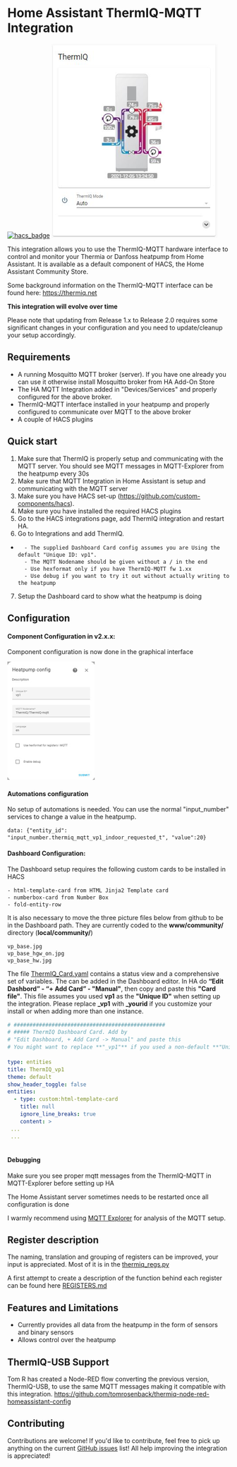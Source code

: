 # Home Assistant ThermIQ-MQTT Integration
[![hacs_badge](https://img.shields.io/badge/HACS-Default-orange.svg)](https://github.com/custom-components/hacs)
![Screenshot](docs/Lovelace1.jpg)

This integration allows you to use the ThermIQ-MQTT hardware interface to control and monitor your Thermia or Danfoss heatpump from Home Assistant. It is available as a default component of HACS, the Home Assistant Community Store.

Some background information on the ThermIQ-MQTT interface can be found here:
https://thermiq.net

**This integration will evolve over time**

Please note that updating from Release 1.x to Release 2.0 requires some significant changes in your configuration and you need to update/cleanup your setup accordingly.


## Requirements

- A running Mosquitto MQTT broker (server). If you have one already you can use it otherwise install Mosquitto broker from HA Add-On Store
- The HA MQTT Integration added in "Devices/Services" and properly configured for the above broker.
- ThermIQ-MQTT interface installed in your heatpump and properly configured to communicate over MQTT to the above broker
- A couple of HACS plugins

## Quick start
1. Make sure that ThermIQ is properly setup and communicating with the MQTT server. You should see MQTT messages in MQTT-Explorer from the heatpump every 30s
2. Make sure that MQTT Integration in Home Assistant is setup and communicating with the MQTT server
3. Make sure you have HACS set-up (https://github.com/custom-components/hacs).
4. Make sure you have installed the required HACS plugins
5. Go to the HACS integrations page, add ThermIQ integration and restart HA.
6. Go to Integrations and add ThermIQ.
-
        - The supplied Dashboard Card config assumes you are Using the default "Unique ID: vp1".
        - The MQTT Nodename should be given without a / in the end
        - Use hexformat only if you have ThermIQ-MQTT fw 1.xx
        - Use debug if you want to try it out without actually writing to the heatpump
7. Setup the Dashboard card to show what the heatpump is doing

## Configuration
#### Component Configuration in v2.x.x:
Component configuration is now done in the graphical interface

![configuration](docs/config_small.jpg)</br>

#### Automations configuration
No setup of automations is needed. You can use the normal "input_number" services to change a value in the heatpump.

```service: input_number.set_value
data: {"entity_id": "input_number.thermiq_mqtt_vp1_indoor_requested_t", "value":20}
```

#### Dashboard Configuration:
The Dashboard setup requires the following custom cards to be installed in HACS
```
- html-template-card from HTML Jinja2 Template card
- numberbox-card from Number Box
- fold-entity-row
```
 It is also necessary to move the three picture files below from github to be in the Dashboard path. They are currently coded to the **www/community/** directory (**local/community/**)
 ```
 vp_base.jpg
 vp_base_hgw_on.jpg
 vp_base_hw.jpg
 ```

The file [ThermIQ_Card.yaml](https://github.com/ThermIQ/thermiq_mqtt-ha/blob/master/ThermIQ_Card.yaml) contains a status view and a comprehensive set of variables. The can be added in the Dashboard editor. In HA do **“Edit Dashbord” - “+ Add Card” - "Manual"**, then copy and paste this **"Card file"**. This file assumes you used **vp1** as the **"Unique ID"** when setting up the integration. Please replace **_vp1** with **_yourid** if you customize your install or when adding more than one instance.

```yaml
# ################################################
# ##### ThermIQ Dashboard Card. Add by 
# "Edit Dashboard, + Add Card -> Manual" and paste this
# You might want to replace **"_vp1"** if you used a non-default **"Unique ID"** 

type: entities
title: ThermIQ_vp1
theme: default
show_header_toggle: false
entities:
  - type: custom:html-template-card
    title: null
    ignore_line_breaks: true
    content: >
 ...
 ...
 
```


#### Debugging
Make sure you see proper mqtt messages from the ThermIQ-MQTT in MQTT-Explorer before setting up HA

The Home Assistant server sometimes needs to be restarted once all configuration is done

I warmly recommend using [MQTT Explorer](https://mqtt-explorer.com/) for analysis of the MQTT setup.

## Register description
The naming, translation and grouping of registers can be improved, your input is appreciated. Most of it is in the [thermiq_regs.py](https://github.com/ThermIQ/thermiq_mqtt-ha/blob/master/custom_components/thermiq_mqtt/heatpump/thermiq_regs.py)  

A first attempt to create a description of the function behind each register can be found here
[REGISTERS.md](https://github.com/ThermIQ/thermiq_mqtt-ha/blob/master/REGISTERS.md)


## Features and Limitations
- Currently provides all data from the heatpump in the form of sensors and binary sensors
- Allows control over the heatpump 


## ThermIQ-USB Support
Tom R has created a Node-RED flow converting the previous version, ThermIQ-USB, to use the same MQTT messages making it compatible with this integration.
https://github.com/tomrosenback/thermiq-node-red-homeassistant-config

## Contributing
Contributions are welcome! If you'd like to contribute, feel free to pick up anything on the current [GitHub issues](https://github.com/ThermIQ/thermiq_mqtt-ha/issues) list!
All help improving the integration is appreciated!




